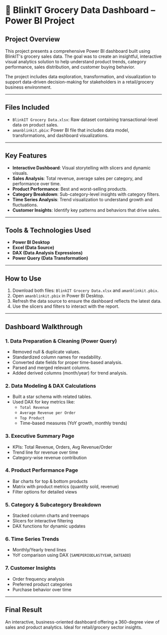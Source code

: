 
# 🛒 BlinkIT Grocery Data Dashboard – Power BI Project

##  Project Overview

This project presents a comprehensive Power BI dashboard built using BlinkIT's grocery sales data. The goal was to create an insightful, interactive visual analytics solution to help understand product trends, category performance, sales distribution, and customer buying behavior.

The project includes data exploration, transformation, and visualization to support data-driven decision-making for stakeholders in a retail/grocery business environment.

---

##  Files Included

- `BlinkIT Grocery Data.xlsx`: Raw dataset containing transactional-level data on product sales.
- `amanblinkit.pbix`: Power BI file that includes data model, transformations, and dashboard visualizations.

---

##  Key Features

- **Interactive Dashboard**: Visual storytelling with slicers and dynamic visuals.
- **Sales Analysis**: Total revenue, average sales per category, and performance over time.
- **Product Performance**: Best and worst-selling products.
- **Category Breakdown**: Sub-category-level insights with category filters.
- **Time Series Analysis**: Trend visualization to understand growth and fluctuations.
- **Customer Insights**: Identify key patterns and behaviors that drive sales.

---

##  Tools & Technologies Used

- **Power BI Desktop**
- **Excel (Data Source)**
- **DAX (Data Analysis Expressions)**
- **Power Query (Data Transformation)**

---

##  How to Use

1. Download both files: `BlinkIT Grocery Data.xlsx` and `amanblinkit.pbix`.
2. Open `amanblinkit.pbix` in Power BI Desktop.
3. Refresh the data source to ensure the dashboard reflects the latest data.
4. Use the slicers and filters to interact with the report.

---

##  Dashboard Walkthrough

###  1. Data Preparation & Cleaning (Power Query)

- Removed null & duplicate values.
- Standardized column names for readability.
- Converted date fields for proper time-based analysis.
- Parsed and merged relevant columns.
- Added derived columns (month/year) for trend analysis.

###  2. Data Modeling & DAX Calculations

- Built a star schema with related tables.
- Used DAX for key metrics like:
  - `Total Revenue`
  - `Average Revenue per Order`
  - `Top Product`
  - Time-based measures (YoY growth, monthly trends)

###  3. Executive Summary Page

- KPIs: Total Revenue, Orders, Avg Revenue/Order
- Trend line for revenue over time
- Category-wise revenue contribution

###  4. Product Performance Page

- Bar charts for top & bottom products
- Matrix with product metrics (quantity sold, revenue)
- Filter options for detailed views

###  5. Category & Subcategory Breakdown

- Stacked column charts and treemaps
- Slicers for interactive filtering
- DAX functions for dynamic updates

###  6. Time Series Trends

- Monthly/Yearly trend lines
- YoY comparison using DAX (`SAMEPERIODLASTYEAR`, `DATEADD`)

###  7. Customer Insights

- Order frequency analysis
- Preferred product categories
- Purchase behavior over time

---

##  Final Result

An interactive, business-oriented dashboard offering a 360-degree view of sales and product analytics. Ideal for retail/grocery sector insights.


